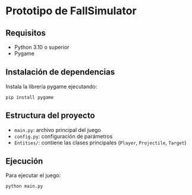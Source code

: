 # Prototipo de FallSimulator

## Requisitos

- Python 3.10 o superior
- Pygame

## Instalación de dependencias

Instala la librería pygame ejecutando:

```
pip install pygame
```

## Estructura del proyecto

- `main.py`: archivo principal del juego
- `config.py`: configuración de parámetros
- `Entities/`: contiene las clases principales (`Player`, `Projectile`, `Target`)

## Ejecución

Para ejecutar el juego:

```
python main.py
```
